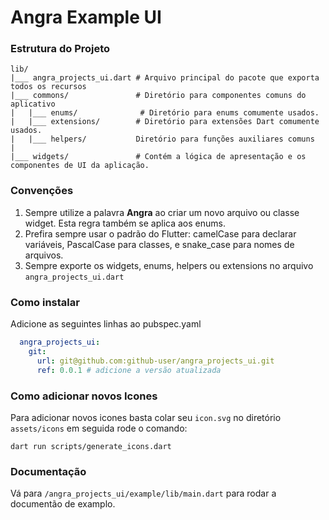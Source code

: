 # Angra Example UI



### Estrutura do Projeto

```
lib/
|___ angra_projects_ui.dart # Arquivo principal do pacote que exporta todos os recursos
|___ commons/               # Diretório para componentes comuns do aplicativo
|   |___ enums/              # Diretório para enums comumente usados.
|   |___ extensions/        # Diretório para extensões Dart comumente usados.
|   |___ helpers/           Diretório para funções auxiliares comuns
|
|___ widgets/               # Contém a lógica de apresentação e os componentes de UI da aplicação.   
```

### Convenções

1. Sempre utilize a palavra **Angra** ao criar um novo arquivo ou classe widget. Esta regra também se aplica aos enums.
2. Prefira sempre usar o padrão do Flutter: camelCase para declarar variáveis, PascalCase para classes, e snake_case
   para nomes de arquivos.
3. Sempre exporte os widgets, enums, helpers ou extensions no arquivo ```angra_projects_ui.dart```

### Como instalar

Adicione as seguintes linhas ao pubspec.yaml

```yaml
  angra_projects_ui:
    git:
      url: git@github.com:github-user/angra_projects_ui.git 
      ref: 0.0.1 # adicione a versão atualizada
```


### Como adicionar novos Icones

Para adicionar novos  icones basta colar seu ```icon.svg``` no diretório ```assets/icons```
em seguida rode o comando: 

```shell
dart run scripts/generate_icons.dart 
```


### Documentação
Vá para ```/angra_projects_ui/example/lib/main.dart``` para rodar a documentão de examplo.